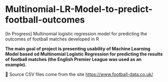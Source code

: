 # Multinomial-LR-Model-to-predict-football-outcomes
[In Progress] Multinomial logistic regression model for predicting the outcomes of football matches developed in R

**The main goal of project is presenting usability of Machine Learning Model based od Multinomial Logistic Regression for predicting the results of football matches (the English Premier League was used as an example).**

🔸 Source CSV files come from the site https://www.football-data.co.uk/

